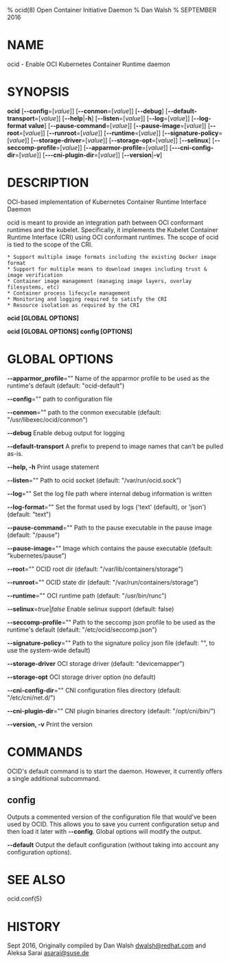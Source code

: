 % ocid(8) Open Container Initiative Daemon
% Dan Walsh
% SEPTEMBER 2016
# NAME
ocid - Enable OCI Kubernetes Container Runtime daemon

# SYNOPSIS
**ocid**
[**--config**=[*value*]]
[**--conmon**=[*value*]]
[**--debug**]
[**--default-transport**=[*value*]]
[**--help**|**-h**]
[**--listen**=[*value*]]
[**--log**=[*value*]]
[**--log-format value**]
[**--pause-command**=[*value*]]
[**--pause-image**=[*value*]]
[**--root**=[*value*]]
[**--runroot**=[*value*]]
[**--runtime**=[*value*]]
[**--signature-policy**=[*value*]]
[**--storage-driver**=[*value*]]
[**--storage-opt**=[*value*]]
[**--selinux**]
[**--seccomp-profile**=[*value*]]
[**--apparmor-profile**=[*value*]]
[**---cni-config-dir**=[*value*]]
[**---cni-plugin-dir**=[*value*]]
[**--version**|**-v**]

# DESCRIPTION
OCI-based implementation of Kubernetes Container Runtime Interface Daemon

ocid is meant to provide an integration path between OCI conformant runtimes and the kubelet. Specifically, it implements the Kubelet Container Runtime Interface (CRI) using OCI conformant runtimes. The scope of ocid is tied to the scope of the CRI.

	* Support multiple image formats including the existing Docker image format
	* Support for multiple means to download images including trust & image verification
	* Container image management (managing image layers, overlay filesystems, etc)
	* Container process lifecycle management
	* Monitoring and logging required to satisfy the CRI
	* Resource isolation as required by the CRI

**ocid [GLOBAL OPTIONS]**

**ocid [GLOBAL OPTIONS] config [OPTIONS]**

# GLOBAL OPTIONS

**--apparmor_profile**=""
  Name of the apparmor profile to be used as the runtime's default (default: "ocid-default")

**--config**=""
  path to configuration file

**--conmon**=""
  path to the conmon executable (default: "/usr/libexec/ocid/conmon")

**--debug**
  Enable debug output for logging

**--default-transport**
  A prefix to prepend to image names that can't be pulled as-is.

**--help, -h**
  Print usage statement

**--listen**=""
  Path to ocid socket (default: "/var/run/ocid.sock")

**--log**=""
  Set the log file path where internal debug information is written

**--log-format**=""
  Set the format used by logs ('text' (default), or 'json') (default: "text")

**--pause-command**=""
  Path to the pause executable in the pause image (default: "/pause")

**--pause-image**=""
  Image which contains the pause executable (default: "kubernetes/pause")

**--root**=""
  OCID root dir (default: "/var/lib/containers/storage")

**--runroot**=""
  OCID state dir (default: "/var/run/containers/storage")

**--runtime**=""
  OCI runtime path (default: "/usr/bin/runc")

**--selinux**=*true*|*false*
  Enable selinux support (default: false)

**--seccomp-profile**=""
  Path to the seccomp json profile to be used as the runtime's default (default: "/etc/ocid/seccomp.json")

**--signature-policy**=""
  Path to the signature policy json file (default: "", to use the system-wide default)

**--storage-driver**
  OCI storage driver (default: "devicemapper")

**--storage-opt**
  OCI storage driver option (no default)

**--cni-config-dir**=""
  CNI configuration files directory (default: "/etc/cni/net.d/")

**--cni-plugin-dir**=""
  CNI plugin binaries directory (default: "/opt/cni/bin/")

**--version, -v**
  Print the version

# COMMANDS
OCID's default command is to start the daemon. However, it currently offers a
single additional subcommand.

## config

Outputs a commented version of the configuration file that would've been used
by OCID. This allows you to save you current configuration setup and then load
it later with **--config**. Global options will modify the output.

**--default**
  Output the default configuration (without taking into account any configuration options).

# SEE ALSO
ocid.conf(5)

# HISTORY
Sept 2016, Originally compiled by Dan Walsh <dwalsh@redhat.com> and Aleksa Sarai <asarai@suse.de>
